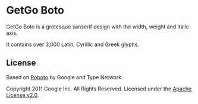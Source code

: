 # GetGo Boto

GetGo Boto is a grotesque sanserif design with the width, weight and italic axis. 

It contains over 3,000 Latin, Cyrillic and Greek glyphs.

## License

Based on [Roboto](https://github.com/TypeNetwork/Roboto) by Google and Type Network.

Copyright 2011 Google Inc. All Rights Reserved. Licensed under the [Apache License v2.0](https://github.com/TypeNetwork/Roboto/blob/master/LICENSE.txt). 

